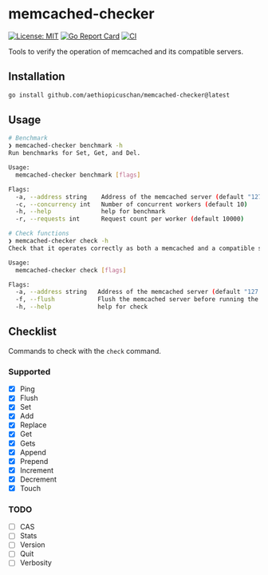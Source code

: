 # memcached-checker

[![License: MIT](https://img.shields.io/badge/License-MIT-brightgreen?style=flat-square)](/LICENSE)
[![Go Report Card](https://goreportcard.com/badge/github.com/aethiopicuschan/memcached-checker)](https://goreportcard.com/report/github.com/aethiopicuschan/memcached-checker)
[![CI](https://github.com/aethiopicuschan/memcached-checker/actions/workflows/ci.yaml/badge.svg)](https://github.com/aethiopicuschan/memcached-checker/actions/workflows/ci.yaml)

Tools to verify the operation of memcached and its compatible servers.

## Installation

```bash
go install github.com/aethiopicuschan/memcached-checker@latest
```

## Usage

```bash
# Benchmark
❯ memcached-checker benchmark -h
Run benchmarks for Set, Get, and Del.

Usage:
  memcached-checker benchmark [flags]

Flags:
  -a, --address string    Address of the memcached server (default "127.0.0.1:11211")
  -c, --concurrency int   Number of concurrent workers (default 10)
  -h, --help              help for benchmark
  -r, --requests int      Request count per worker (default 10000)

# Check functions
❯ memcached-checker check -h
Check that it operates correctly as both a memcached and a compatible server.

Usage:
  memcached-checker check [flags]

Flags:
  -a, --address string   Address of the memcached server (default "127.0.0.1:11211")
  -f, --flush            Flush the memcached server before running the check
  -h, --help             help for check
```

## Checklist

Commands to check with the `check` command.

### Supported

- [x] Ping
- [x] Flush
- [x] Set
- [x] Add
- [x] Replace
- [x] Get
- [x] Gets
- [x] Append
- [x] Prepend
- [x] Increment
- [x] Decrement
- [x] Touch

### TODO

- [ ] CAS
- [ ] Stats
- [ ] Version
- [ ] Quit
- [ ] Verbosity
